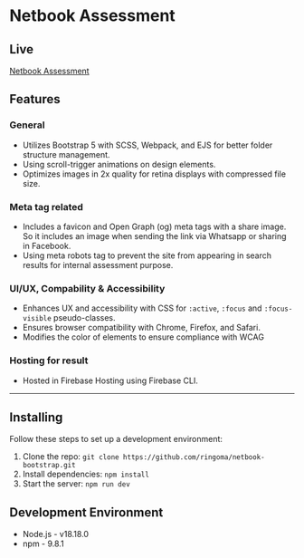 # Netbook Assessment

## Live
[Netbook Assessment](https://netbook-assesment.web.app/)

## Features
### General
- Utilizes Bootstrap 5 with SCSS, Webpack, and EJS for better folder structure management.
- Using scroll-trigger animations on design elements.
- Optimizes images in 2x quality for retina displays with compressed file size.
### Meta tag related
- Includes a favicon and Open Graph (og) meta tags with a share image. So it includes an image when sending the link via Whatsapp or sharing in Facebook.
- Using meta robots tag to prevent the site from appearing in search results for internal assessment purpose.
### UI/UX, Compability & Accessibility
- Enhances UX and accessibility with CSS for `:active`, `:focus` and `:focus-visible` pseudo-classes.
- Ensures browser compatibility with Chrome, Firefox, and Safari.
- Modifies the color of elements to ensure compliance with WCAG
### Hosting for result
- Hosted in Firebase Hosting using Firebase CLI.
---

## Installing

Follow these steps to set up a development environment:

1. Clone the repo: `git clone https://github.com/ringoma/netbook-bootstrap.git`
2. Install dependencies: `npm install`
3. Start the server: `npm run dev`


## Development Environment
- Node.js - v18.18.0
- npm - 9.8.1
